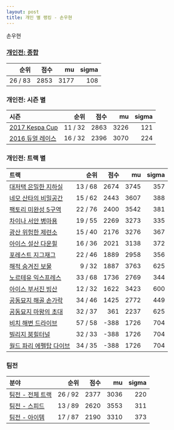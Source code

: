 ```yaml
---
layout: post
title: 개인 별 랭킹 - 손우현
---
```


손우현

### [개인전: 종합](../singles-full)

| 순위 | 점수 | mu | sigma |
|---:|---:|---:|---:|
| 26 / 83 | 2853 | 3177 | 108 |

### 개인전: 시즌 별

| 시즌 | 순위 | 점수 | mu | sigma |
|:---|---:|---:|---:|---:|
| [2017 Kespa Cup](../s2017_2) | 11 / 32 | 2863 | 3226 | 121 |
| [2016 듀얼 레이스](../s2016_1) | 16 / 32 | 2396 | 3070 | 224 |

### 개인전: 트랙 별

| 트랙 | 순위 | 점수 | mu | sigma |
|:---|---:|---:|---:|---:|
| [대저택 은밀한 지하실](../jeotaek) | 13 / 68 | 2674 | 3745 | 357 |
| [네모 산타의 비밀공간](../santa) | 15 / 62 | 2443 | 3607 | 388 |
| [팩토리 미완성 5구역](../district5) | 22 / 76 | 2400 | 3542 | 381 |
| [차이나 서안 병마용](../byeongma) | 19 / 55 | 2269 | 3273 | 335 |
| [광산 위험한 제련소](../jeryeonso) | 15 / 40 | 2176 | 3276 | 367 |
| [아이스 설산 다운힐](../seolsan) | 16 / 36 | 2021 | 3138 | 372 |
| [포레스트 지그재그](../zigzag) | 22 / 46 | 1889 | 2958 | 356 |
| [해적 숨겨진 보물](../haesumbo) | 9 / 32 | 1887 | 3763 | 625 |
| [노르테유 익스프레스](../noex) | 33 / 68 | 1736 | 2769 | 344 |
| [아이스 부서진 빙산](../boobing) | 12 / 32 | 1622 | 3423 | 600 |
| [공동묘지 해골 손가락](../haeson) | 34 / 46 | 1425 | 2772 | 449 |
| [공동묘지 마왕의 초대](../mawang) | 32 / 37 | 361 | 2237 | 625 |
| [비치 해변 드라이브](../haebyun) | 57 / 58 | -388 | 1726 | 704 |
| [빌리지 붐힐터널](../boomhill) | 32 / 33 | -388 | 1726 | 704 |
| [월드 파리 에펠탑 다이브](../eifel) | 34 / 35 | -388 | 1726 | 704 |

### 팀전

| 분야 | 순위 | 점수 | mu | sigma |
|:---|---:|---:|---:|---:|
| [팀전 - 전체 트랙](../team-full) | 26 / 92 | 2377 | 3036 | 220 |
| [팀전 - 스피드](../team-speed) | 13 / 89 | 2620 | 3553 | 311 |
| [팀전 - 아이템](../team-item) | 17 / 87 | 2190 | 3310 | 373 |
